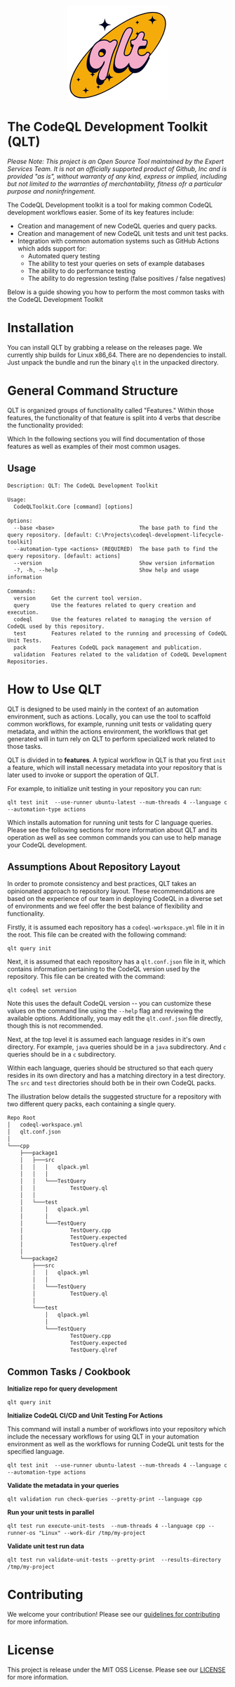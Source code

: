 <div align="center">
<img src="assets/qlt-logo2.png">
</div>

# The CodeQL Development Toolkit (QLT)

*Please Note: This project is an Open Source Tool maintained by the Expert Services Team. It is not an officially supported product of Github, Inc and is provided 
"as is", without warranty of any kind, express or implied, including but not limited to
the warranties of merchantability, fitness ofr a particular purpose and noninfringement.*

The CodeQL Development toolkit is a tool for making common CodeQL development workflows easier. Some of its key features include:

- Creation and management of new CodeQL queries and query packs.
- Creation and management of new CodeQL unit tests and unit test packs. 
- Integration with common automation systems such as GitHub Actions which adds support for:
    - Automated query testing 
    - The ability to test your queries on sets of example databases
    - The ability to do performance testing
    - The ability to do regression testing (false positives / false negatives)

Below is a guide showing you how to perform the most common tasks with the CodeQL Development Toolkit

# Installation

You can install QLT by grabbing a release on the releases page. We currently ship builds for Linux x86_64. There are no dependencies to install. Just unpack the bundle and run the binary `qlt` in the unpacked directory. 

# General Command Structure 

QLT is organized groups of functionality called "Features." Within those features, the functionality of that feature is split into 4 verbs that describe the functionality provided:


Which In the following sections you will find documentation of those features as well as examples of their most common usages. 

## Usage 

```
Description: QLT: The CodeQL Development Toolkit

Usage:
  CodeQLToolkit.Core [command] [options]

Options:
  --base <base>                           The base path to find the query repository. [default: C:\Projects\codeql-development-lifecycle-toolkit]
  --automation-type <actions> (REQUIRED)  The base path to find the query repository. [default: actions]
  --version                               Show version information
  -?, -h, --help                          Show help and usage information

Commands:
  version     Get the current tool version.
  query       Use the features related to query creation and execution.
  codeql      Use the features related to managing the version of CodeQL used by this repository.
  test        Features related to the running and processing of CodeQL Unit Tests.
  pack        Features CodeQL pack management and publication.
  validation  Features related to the validation of CodeQL Development Repositories.
```
# How to Use QLT

QLT is designed to be used mainly in the context of an automation environment, such as actions. Locally, you can use the tool to scaffold common workflows, for example, running unit tests or validating query metadata, and within the actions environment, the workflows that get generated will in turn rely on QLT to perform specialized work related to those tasks. 

QLT is divided in to **features**. A typical workflow in QLT is that you first `init` a feature, which will install necessary metadata into your repository that is later used to invoke or support the operation of QLT. 

For example, to initialize unit testing in your repository you can run: 

```
qlt test init  --use-runner ubuntu-latest --num-threads 4 --language c --automation-type actions
```

Which installs automation for running unit tests for C language queries. Please see the following sections for more information about QLT and its operation as well as see common commands you can use to help manage your CodeQL development. 

## Assumptions About Repository Layout

In order to promote consistency and best practices, QLT takes an opinionated approach to repository layout. These recommendations are based on the experience of our team in deploying CodeQL in a diverse set of environments and we feel offer the best balance of flexibility and functionality. 

Firstly, it is assumed each repository has a `codeql-workspace.yml` file in it in the root. This file can be created with the following command:

```
qlt query init
```

Next, it is assumed that each repository has a `qlt.conf.json` file in it, which contains information pertaining to the CodeQL version used by the repository. This file can be created with the command:

```
qlt codeql set version
```

Note this uses the default CodeQL version -- you can customize these values on the command line using the `--help` flag and reviewing the available options. Additionally, you may edit the `qlt.conf.json` file directly, though this is not recommended. 

Next, at the top level it is assumed each language resides in it's own directory. For example, `java` queries should be in a `java` subdirectory. And `c` queries should be in a `c` subdirectory. 

Within each language, queries should be structured so that each query resides in its own directory and has a matching directory in a test directory. The `src` and `test` directories should both be in their own CodeQL packs. 

The illustration below details the suggested structure for a repository with two different query packs, each containing a single query. 

```
Repo Root
│   codeql-workspace.yml
│   qlt.conf.json
│
└───cpp
    ├───package1
    │   ├───src
    │   │   │   qlpack.yml
    │   │   │
    │   │   └───TestQuery
    │   │           TestQuery.ql
    │   │
    │   └───test
    │       │   qlpack.yml
    │       │
    │       └───TestQuery
    │               TestQuery.cpp
    │               TestQuery.expected
    │               TestQuery.qlref
    │
    └───package2
        ├───src
        │   │   qlpack.yml
        │   │
        │   └───TestQuery
        │           TestQuery.ql
        │
        └───test
            │   qlpack.yml
            │
            └───TestQuery
                    TestQuery.cpp
                    TestQuery.expected
                    TestQuery.qlref
```

## Common Tasks / Cookbook 

**Initialize repo for query development**

```
qlt query init
```

**Initialize CodeQL CI/CD and Unit Testing For Actions**

This command will install a number of workflows into your repository which include the necessary workflows for using QLT in your automation environment as well as the workflows for running CodeQL unit tests for the specified language. 

```
qlt test init  --use-runner ubuntu-latest --num-threads 4 --language c --automation-type actions
```


**Validate the metadata in your queries**

```
qlt validation run check-queries --pretty-print --language cpp
```


**Run your unit tests in parallel**

```
qlt test run execute-unit-tests  --num-threads 4 --language cpp --runner-os "Linux" --work-dir /tmp/my-project
```

**Validate unit test run data**
```
qlt test run validate-unit-tests --pretty-print  --results-directory /tmp/my-project
```

# Contributing

We welcome your contribution! Please see our [guidelines for contributing](CONTRIBUTING.md) for more information.

# License 

This project is release under the MIT OSS License. Please see our [LICENSE](LICENSE) for more information. 
